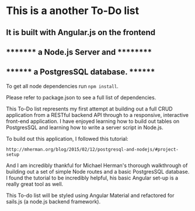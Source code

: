 # This is a another To-Do list

## It is built with Angular.js on the frontend
##    ******* a Node.js Server and ********
##    ****** a PostgresSQL database. ******

To get all node dependencies run `npm install`.

Please refer to package.json to see a full list of dependencies.

This To-Do list represents my first attempt at building out a full CRUD application from a RESTful backend API through to a responsive, interactive front-end application. I have enjoyed learning how to build out tables on PostgresSQL and learning how to write a server script in Node.js.

To build out this application, I followed this tutorial:

`http://mherman.org/blog/2015/02/12/postgresql-and-nodejs/#project-setup`

And I am incredibly thankful for Michael Herman's thorough walkthrough of building out a set of simple Node routes and a basic PostgresSQL database. I found the tutorial to be incredibly helpful, his basic Angular set-up is a really great tool as well.

This To-do list will be styled using Angular Material and refactored for sails.js (a node.js backend framework).

